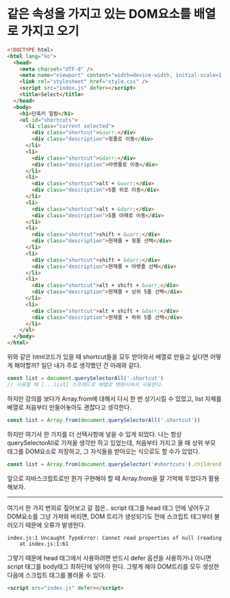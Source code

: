 # 같은 속성을 가지고 있는 DOM요소를 배열로 가지고 오기

```html
<!DOCTYPE html>
<html lang="ko">
  <head>
    <meta charset="UTF-8" />
    <meta name="viewport" content="width=device-width, initial-scale=1.0" />
    <link rel="stylesheet" href="style.css" />
    <script src="index.js" defer></script>
    <title>Select</title>
  </head>
  <body>
    <h1>단축키 일람</h1>
    <ul id="shortcuts">
      <li class="current selected">
        <div class="shortcut">&uarr;</div>
        <div class="description">윗줄로 이동</div>
      </li>
      <li>
        <div class="shortcut">&darr;</div>
        <div class="description">아랫줄로 이동</div>
      </li>
      <li>
        <div class="shortcut">alt + &uarr;</div>
        <div class="description">5즐 위로 이동</div>
      </li>
      <li>
        <div class="shortcut">alt + &darr;</div>
        <div class="description">5줄 아래로 이동</div>
      </li>
      <li>
        <div class="shortcut">shift + &uarr;</div>
        <div class="description">현재줄 + 윗줄 선택</div>
      </li>
      <li>
        <div class="shortcut">shift + &darr;</div>
        <div class="description">현재줄 + 아랫줄 선택</div>
      </li>
      <li>
        <div class="shortcut">alt + shift + &uarr;</div>
        <div class="description">현재줄 + 상위 5줄 선택</div>
      </li>
      <li>
        <div class="shortcut">alt + shift + &darr;</div>
        <div class="description">현재줄 + 하위 5줄 선택</div>
      </li>
    </ul>
  </body>
</html>
```

위와 같은 html코드가 있을 때 shortcut들을 모두 받아와서 배열로 만들고 싶다면 어떻게 해야할까? 일단 내가 주로 생각했던 건 아래와 같다.

```jsx
const list = document.querySelectorAll('.shortcut')
// 사용할 때 [...list] 스프레드로 배열로 변환시켜서 사용한다.
```

하지만 강의를 보다가 Array.from에 대해서 다시 한 번 상기시킬 수 있었고, list 자체를 배열로 처음부터 만들어놓아도 괜찮다고 생각한다. 

```jsx
const list = Array.from(document.querySelectorAll('.shortcut'))
```

하지만 여기서 한 가지를 더 선택사항에 넣을 수 있게 되었다. 나는 항상 querySelectorAll로 가져올 생각만 하고 있었는데, 처음부터 가지고 올 때 상위 부모 태그를 DOM요소로 저장하고, 그 자식들을 받아오는 식으로도 할 수가 있었다.

```jsx
const list = Array.from(document.querySelector('#shortcuts').children)
```

앞으로 자바스크립트로만 뭔가 구현해야 할 때 Array.from을 잘 기억해 두었다가 활용해보자.

---

여기서 한 가지 번외로 짚어보고 갈 점은.. script 태그를 head 태그 안에 넣어두고 DOM요소를 그냥 가져와 버리면, DOM 트리가 생성되기도 전에 스크립트 태그부터 불러오기 때문에 오류가 발생한다. 

```bash
index.js:1 Uncaught TypeError: Cannot read properties of null (reading 'children')
    at index.js:1:61
```

그렇기 때문에 head 태그에서 사용하려면 반드시 defer 옵션을 사용하거나 아니면 script 태그를 body태그 최하단에 넣어야 한다. 그렇게 해야 DOM트리를 모두 생성한 다음에 스크립트 태그를 불러올 수 있다.

```html
<script src="index.js" defer></script>
```